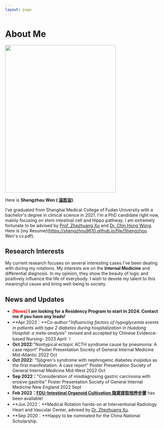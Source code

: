```yaml
---
layout: page
---
```


# About Me

<img src="https://shengzhou9610.github.io/caihanlin.jpg" class="floatpic" width="360" height="480">

Here is **Shengzhou Wen ( [温胜宙](https://caihanlin.com/file/蔡汉霖简历.pdf))**.

I‘ve graduated from Shanghai Medical College of Fudan University with a bachelor's degree in clinical science in 2021. I'm a PhD candidate right now, mainly focusing on stem intestinal cell and Hippo pathway. I am extremely fortunate to be advised by [Prof. Zhezhuang Xu](https://dqxy.fzu.edu.cn/info/1102/3547.htm) and [Dr. Chin Hong Wong](https://www.researchgate.net/profile/Chin-Hong-Wong). Here is [my Resume](https://shengzhou9610.github.io/file/Shengzhou Wen's cv.pdf).

## Research Interests

My current research focuses on several interesting cases I've been dealing with during my rotations. My interests are on the **Internal Medicine** and differential diagnosis. In my opinion, they show the beauty of logic and positively influence the life of everybody.  I wish to devote my talent to this meaningful cause and bring well-being to society.

## News and Updates

- **<font color='red'>[News]</font> I am looking for a Residency Program to start in 2024. Contact me if you have any leads!**
- **Apr 2023：**Co-author:"*Influencing factors of hypoglycemia events in patients with type 2 diabetes*
  *during hospitalization in Huadong Hospital: a meta-analysis*" revised and accepted by
  Chinese Evidence-based Nursing- 2023 April ！
- **Oct 2022:**"Nontypical ectopic ACTH syndrome cause by pneumonia: A case report" Poster
  Presentation Society of General Internal Medicine Mid-Atlantic 2022 Oct
- **Oct 2022:** “Sjögren's syndrome with nephrogenic diabetes insipidus as the first manifestation: A
  case report” Poster Presentation Society of General Internal Medicine Mid-West 2022 Oct
- **Sep 2022：**"Consideration of misdiagnosing gastric carcinoma with erosive gastritis" Poster
  Presentation Society of General Internal Medicine New England 2022 Sept
- **Feb 2022：**[**FDU-Intestinal Organoid Cultivation 隐窝提取培养步骤**](https://shengzhou9610.github.io/file/organoid.pdf) has been available!
- **Jun 2022：**Medical Rotation hands-on at Interventional Radiology Heart and Vascular Center, advised by [Dr. Zhezhuang Xu](https://dqxy.fzu.edu.cn/en/info/1009/1072.htm).
- **Sep 2020：**Happy to be nominated for the China National Scholarship.
